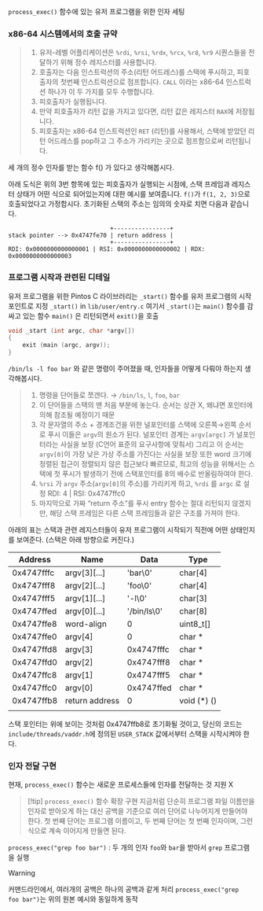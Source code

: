 `process_exec()` 함수에 있는 유저 프로그램을 위한 인자 세팅


### x86-64 시스템에서의 호출 규약

>1. 유저-레벨 어플리케이션은 `%rdi`, `%rsi`, `%rdx`, `%rcx`, `%r8`, `%r9` 시퀀스들을 전달하기 위해 정수 레지스터를 사용합니다.
>2. 호출자는 다음 인스트럭션의 주소(리턴 어드레스)를 스택에 푸시하고, 피호출자의 첫번째 인스트럭션으로 점프합니다. `CALL` 이라는 x86-64 인스트럭션 하나가 이 두 가지를 모두 수행합니다.
>3. 피호출자가 실행됩니다.
>4. 만약 피호출자가 리턴 값을 가지고 있다면, 리턴 값은 레지스터 `RAX`에 저장됩니다.
>5. 피호출자는 x86-64 인스트럭션인 `RET` (리턴)를 사용해서, 스택에 받았던 리턴 어드레스를 pop하고 그 주소가 가리키는 곳으로 점프함으로써 리턴됩니다.

세 개의 정수 인자를 받는 함수 f() 가 있다고 생각해봅시다. 

아래 도식은 위의 3번 항목에 있는 피호출자가 실행되는 시점에, 스택 프레임과 레지스터 상태가 어떤 식으로 되어있는지에 대한 예시를 보여줍니다.
`f()`가 `f(1, 2, 3)`으로 호출되었다고 가정합시다. 초기화된 스택의 주소는 임의의 숫자로 치면 다음과 같습니다.
```
                             +----------------+
stack pointer --> 0x4747fe70 | return address |
                             +----------------+
RDI: 0x0000000000000001 | RSI: 0x0000000000000002 | RDX: 0x0000000000000003
```


### 프로그램 시작과 관련된 디테일

유저 프로그램을 위한 Pintos C 라이브러리는 `_start()` 함수를 유저 프로그램의 시작 포인트로 지정
`_start()` in `lib/user/entry.c`
여기서 `_start()`는 `main()` 함수를 감싸고 있는 함수
`main()` 은 리턴되면서 `exit()`을 호출

```c
void _start (int argc, char *argv[]) 
{ 
	exit (main (argc, argv)); 
}
```


`/bin/ls -l foo bar` 와 같은 명령이 주어졌을 때, 인자들을 어떻게 다뤄야 하는지 생각해봅시다.

>1. 명령을 단어들로 쪼갠다. → `/bin/ls`, `l`, `foo`, `bar` 
>2. 이 단어들을 스택의 맨 처음 부분에 놓는다.
>	순서는 상관 X,  왜냐면 포인터에 의해 참조될 예정이기 때문
>3. 각 문자열의 주소 + 경계조건을 위한 널포인터를 스택에 오른쪽→왼쪽 순서로 푸시
>	이들은 `argv`의 원소가 된다.
>	널포인터 경계는 `argv[argc]` 가 널포인터라는 사실을 보장 (C언어 표준의 요구사항에 맞춰서) 그리고 이 순서는 `argv[0]`이 가장 낮은 가상 주소를 가진다는 사실을 보장
>	또한 word 크기에 정렬된 접근이 정렬되지 않은 접근보다 빠르므로, 최고의 성능을 위해서는 스택에 첫 푸시가 발생하기 전에 스택포인터를 8의 배수로 반올림하여야 한다.
>4. `%rsi` 가 `argv` 주소(`argv[0]`의 주소)를 가리키게 하고, `%rdi` 를 `argc` 로 설정
	RDI: 4 | RSI: 0x4747ffc0
>5.  마지막으로 가짜 “return 주소”를 푸시
>	entry 함수는 절대 리턴되지 않겠지만, 해당 스택 프레임은 다른 스택 프레임들과 같은 구조를 가져야 한다.


아래의 표는 스택과 관련 레지스터들이 유저 프로그램이 시작되기 직전에 어떤 상태인지를 보여준다.
(스택은 아래 방향으로 커진다.)

| Address    | Name           | Data        | Type        |
| ---------- | -------------- | ----------- | ----------- |
| 0x4747fffc | argv[3][...]   | 'bar\0'     | char[4]     |
| 0x4747fff8 | argv[2][...]   | 'foo\0'     | char[4]     |
| 0x4747fff5 | argv[1][...]   | '-l\0'      | char[3]     |
| 0x4747ffed | argv[0][...]   | '/bin/ls\0' | char[8]     |
| 0x4747ffe8 | word-align     | 0           | uint8_t[]   |
| 0x4747ffe0 | argv[4]        | 0           | char *      |
| 0x4747ffd8 | argv[3]        | 0x4747fffc  | char *      |
| 0x4747ffd0 | argv[2]        | 0x4747fff8  | char *      |
| 0x4747ffc8 | argv[1]        | 0x4747fff5  | char *      |
| 0x4747ffc0 | argv[0]        | 0x4747ffed  | char *      |
| 0x4747ffb8 | return address | 0           | void (*) () |
|            |                |             |             |

스택 포인터는 위에 보이는 것처럼 0x4747ffb8로 초기화될 것이고,
당신의 코드는 `include/threads/vaddr.h`에 정의된 `USER_STACK` 값에서부터 스택을 시작시켜야 한다.

### 인자 전달 구현

현재, `process_exec()` 함수는 새로운 프로세스들에 인자를 전달하는 것 지원 X

>[!tip] `process_exec()` 함수 확장 구현
지금처럼 단순히 프로그램 파일 이름만을 인자로 받아오게 하는 대신 공백을 기준으로 여러 단어로 나누어지게 만들어야 한다.
첫 번째 단어는 프로그램 이름이고, 두 번째 단어는 첫 번째 인자이며, 그런 식으로 계속 이어지게 만들면 된다.
>
 `process_exec("grep foo bar")` :  두 개의 인자 `foo`와 `bar`을 받아서 `grep` 프로그램을 실행


>[!warning]
>커맨드라인에서, 여러개의 공백은 하나의 공백과 같게 처리
>`process_exec("grep           foo bar")`는 위의 원본 예시와 동일하게 동작
